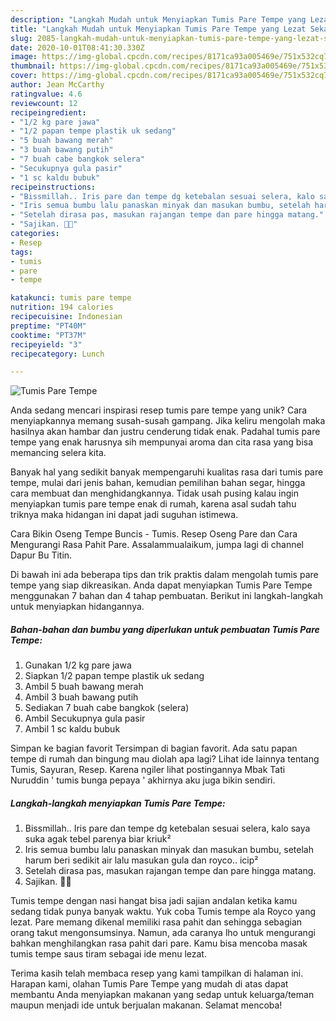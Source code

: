 ```yaml
---
description: "Langkah Mudah untuk Menyiapkan Tumis Pare Tempe yang Lezat Sekali"
title: "Langkah Mudah untuk Menyiapkan Tumis Pare Tempe yang Lezat Sekali"
slug: 2085-langkah-mudah-untuk-menyiapkan-tumis-pare-tempe-yang-lezat-sekali
date: 2020-10-01T08:41:30.330Z
image: https://img-global.cpcdn.com/recipes/8171ca93a005469e/751x532cq70/tumis-pare-tempe-foto-resep-utama.jpg
thumbnail: https://img-global.cpcdn.com/recipes/8171ca93a005469e/751x532cq70/tumis-pare-tempe-foto-resep-utama.jpg
cover: https://img-global.cpcdn.com/recipes/8171ca93a005469e/751x532cq70/tumis-pare-tempe-foto-resep-utama.jpg
author: Jean McCarthy
ratingvalue: 4.6
reviewcount: 12
recipeingredient:
- "1/2 kg pare jawa"
- "1/2 papan tempe plastik uk sedang"
- "5 buah bawang merah"
- "3 buah bawang putih"
- "7 buah cabe bangkok selera"
- "Secukupnya gula pasir"
- "1 sc kaldu bubuk"
recipeinstructions:
- "Bissmillah.. Iris pare dan tempe dg ketebalan sesuai selera, kalo saya suka agak tebel parenya biar kriuk²"
- "Iris semua bumbu lalu panaskan minyak dan masukan bumbu, setelah harum beri sedikit air lalu masukan gula dan royco.. icip²"
- "Setelah dirasa pas, masukan rajangan tempe dan pare hingga matang."
- "Sajikan. 🤗🤗"
categories:
- Resep
tags:
- tumis
- pare
- tempe

katakunci: tumis pare tempe 
nutrition: 194 calories
recipecuisine: Indonesian
preptime: "PT40M"
cooktime: "PT37M"
recipeyield: "3"
recipecategory: Lunch

---
```



![Tumis Pare Tempe](https://img-global.cpcdn.com/recipes/8171ca93a005469e/751x532cq70/tumis-pare-tempe-foto-resep-utama.jpg)

Anda sedang mencari inspirasi resep tumis pare tempe yang unik? Cara menyiapkannya memang susah-susah gampang. Jika keliru mengolah maka hasilnya akan hambar dan justru cenderung tidak enak. Padahal tumis pare tempe yang enak harusnya sih mempunyai aroma dan cita rasa yang bisa memancing selera kita.

Banyak hal yang sedikit banyak mempengaruhi kualitas rasa dari tumis pare tempe, mulai dari jenis bahan, kemudian pemilihan bahan segar, hingga cara membuat dan menghidangkannya. Tidak usah pusing kalau ingin menyiapkan tumis pare tempe enak di rumah, karena asal sudah tahu triknya maka hidangan ini dapat jadi suguhan istimewa.

Cara Bikin Oseng Tempe Buncis - Tumis. Resep Oseng Pare dan Cara Mengurangi Rasa Pahit Pare. Assalammualaikum, jumpa lagi di channel Dapur Bu Titin.


Di bawah ini ada beberapa tips dan trik praktis dalam mengolah tumis pare tempe yang siap dikreasikan. Anda dapat menyiapkan Tumis Pare Tempe menggunakan 7 bahan dan 4 tahap pembuatan. Berikut ini langkah-langkah untuk menyiapkan hidangannya.

<!--inarticleads1-->

##### Bahan-bahan dan bumbu yang diperlukan untuk pembuatan Tumis Pare Tempe:

1. Gunakan 1/2 kg pare jawa
1. Siapkan 1/2 papan tempe plastik uk sedang
1. Ambil 5 buah bawang merah
1. Ambil 3 buah bawang putih
1. Sediakan 7 buah cabe bangkok (selera)
1. Ambil Secukupnya gula pasir
1. Ambil 1 sc kaldu bubuk


Simpan ke bagian favorit Tersimpan di bagian favorit. Ada satu papan tempe di rumah dan bingung mau diolah apa lagi? Lihat ide lainnya tentang Tumis, Sayuran, Resep. Karena ngiler lihat postingannya Mbak Tati Nuruddin &#39; tumis bunga pepaya &#39; akhirnya aku juga bikin sendiri. 

<!--inarticleads2-->

##### Langkah-langkah menyiapkan Tumis Pare Tempe:

1. Bissmillah.. Iris pare dan tempe dg ketebalan sesuai selera, kalo saya suka agak tebel parenya biar kriuk²
1. Iris semua bumbu lalu panaskan minyak dan masukan bumbu, setelah harum beri sedikit air lalu masukan gula dan royco.. icip²
1. Setelah dirasa pas, masukan rajangan tempe dan pare hingga matang.
1. Sajikan. 🤗🤗


Tumis tempe dengan nasi hangat bisa jadi sajian andalan ketika kamu sedang tidak punya banyak waktu. Yuk coba Tumis tempe ala Royco yang lezat. Pare memang dikenal memiliki rasa pahit dan sehingga sebagian orang takut mengonsumsinya. Namun, ada caranya lho untuk mengurangi bahkan menghilangkan rasa pahit dari pare. Kamu bisa mencoba masak tumis tempe saus tiram sebagai ide menu lezat. 

Terima kasih telah membaca resep yang kami tampilkan di halaman ini. Harapan kami, olahan Tumis Pare Tempe yang mudah di atas dapat membantu Anda menyiapkan makanan yang sedap untuk keluarga/teman maupun menjadi ide untuk berjualan makanan. Selamat mencoba!
